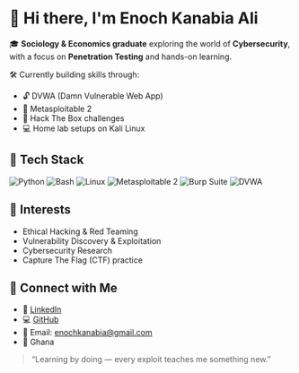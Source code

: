 # 👋 Hi there, I'm Enoch Kanabia Ali

🎓 **Sociology & Economics graduate** exploring the world of **Cybersecurity**, with a focus on **Penetration Testing** and hands-on learning.

🛠️ Currently building skills through:
- 🔓 DVWA (Damn Vulnerable Web App)
- 🧱 Metasploitable 2
- 🧠 Hack The Box challenges
- 💻 Home lab setups on Kali Linux

## 🧰 Tech Stack
![Python](https://img.shields.io/badge/Python-3670A0?style=for-the-badge&logo=python&logoColor=fff)
![Bash](https://img.shields.io/badge/Bash-121011?style=for-the-badge&logo=gnubash&logoColor=white)
![Linux](https://img.shields.io/badge/Linux-FCC624?style=for-the-badge&logo=linux&logoColor=black)
![Metasploitable 2](https://img.shields.io/badge/Metasploitable%202-ff5555?style=for-the-badge&logo=exploit&logoColor=white)
![Burp Suite](https://img.shields.io/badge/Burp_Suite-orange?style=for-the-badge)
![DVWA](https://img.shields.io/badge/DVWA-Gray?style=for-the-badge)

## 🧪 Interests
- Ethical Hacking & Red Teaming
- Vulnerability Discovery & Exploitation
- Cybersecurity Research
- Capture The Flag (CTF) practice
        
## 🔗 Connect with Me
- 💼 [LinkedIn](https://www.linkedin.com/in/Enochkanabia)
- 💻 [GitHub](https://github.com/Kojokanabs)
- 📧 Email: enochkanabia@gmail.com
- 📍 Ghana

> “Learning by doing — every exploit teaches me something new.”
